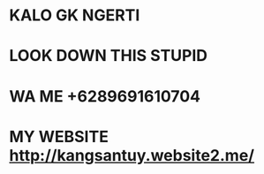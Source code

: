 # KALO GK NGERTI

# LOOK DOWN THIS STUPID 


# WA ME +6289691610704


# MY WEBSITE http://kangsantuy.website2.me/



